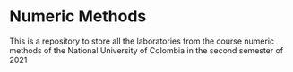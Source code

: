 # Numeric Methods

This is a repository to store all the laboratories from the course numeric methods of the National University of Colombia in the second semester of 2021